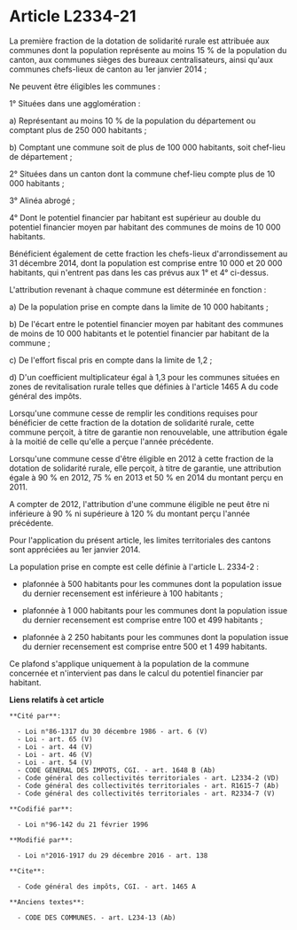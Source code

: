 # Article L2334-21

La première fraction de la dotation de solidarité rurale est attribuée aux communes dont la population représente au moins 15
% de la population du canton, aux communes sièges des bureaux centralisateurs, ainsi qu'aux communes chefs-lieux de canton au
1er janvier 2014 ; 

Ne peuvent être éligibles les communes : 

1° Situées dans une agglomération : 

a) Représentant au moins 10 % de la population du département ou comptant plus de 250 000 habitants ; 

b) Comptant une commune soit de plus de 100 000 habitants, soit chef-lieu de département ; 

2° Situées dans un canton dont la commune chef-lieu compte plus de 10 000 habitants ; 

3° Alinéa abrogé ; 

4° Dont le potentiel financier par habitant est supérieur au double du potentiel financier moyen par habitant des communes de
moins de 10 000 habitants. 

Bénéficient également de cette fraction les chefs-lieux d'arrondissement au 31 décembre 2014, dont la population est comprise
entre 10 000 et 20 000 habitants, qui n'entrent pas dans les cas prévus aux 1° et 4° ci-dessus. 

L'attribution revenant à chaque commune est déterminée en fonction : 

a) De la population prise en compte dans la limite de 10 000 habitants ; 

b) De l'écart entre le potentiel financier moyen par habitant des communes de moins de 10 000 habitants et le potentiel
financier par habitant de la commune ; 

c) De l'effort fiscal pris en compte dans la limite de 1,2 ; 

d) D'un coefficient multiplicateur égal à 1,3 pour les communes situées en zones de revitalisation rurale telles que définies
à l'article 1465 A du code général des impôts.

Lorsqu'une commune cesse de remplir les conditions requises pour bénéficier de cette fraction de la dotation de solidarité
rurale, cette commune perçoit, à titre de garantie non renouvelable, une attribution égale à la moitié de celle qu'elle a
perçue l'année précédente. 

Lorsqu'une commune cesse d'être éligible en 2012 à cette fraction de la dotation de solidarité rurale, elle perçoit, à titre
de garantie, une attribution égale à 90 % en 2012, 75 % en 2013 et 50 % en 2014 du montant perçu en 2011. 

A compter de 2012, l'attribution d'une commune éligible ne peut être ni inférieure à 90 % ni supérieure à 120 % du montant
perçu l'année précédente.

Pour l'application du présent article, les limites territoriales des cantons sont appréciées au 1er janvier 2014.

La population prise en compte est celle définie à l'article L. 2334-2 : 

- plafonnée à 500 habitants pour les communes dont la population issue du dernier recensement est inférieure à 100
habitants ; 

- plafonnée à 1 000 habitants pour les communes dont la population issue du dernier recensement est comprise entre 100 et 499
habitants ; 

- plafonnée à 2 250 habitants pour les communes dont la population issue du dernier recensement est comprise entre 500 et 1
499 habitants. 

Ce plafond s'applique uniquement à la population de la commune concernée et n'intervient pas dans le calcul du potentiel
financier par habitant.

**Liens relatifs à cet article**

	**Cité par**:

	  - Loi n°86-1317 du 30 décembre 1986 - art. 6 (V)
	  - Loi - art. 65 (V)
	  - Loi - art. 44 (V)
	  - Loi - art. 46 (V)
	  - Loi - art. 54 (V)
	  - CODE GENERAL DES IMPOTS, CGI. - art. 1648 B (Ab)
	  - Code général des collectivités territoriales - art. L2334-2 (VD)
	  - Code général des collectivités territoriales - art. R1615-7 (Ab)
	  - Code général des collectivités territoriales - art. R2334-7 (V)

	**Codifié par**:

	  - Loi n°96-142 du 21 février 1996

	**Modifié par**:

	  - Loi n°2016-1917 du 29 décembre 2016 - art. 138

	**Cite**:

	  - Code général des impôts, CGI. - art. 1465 A

	**Anciens textes**:

	  - CODE DES COMMUNES. - art. L234-13 (Ab)
